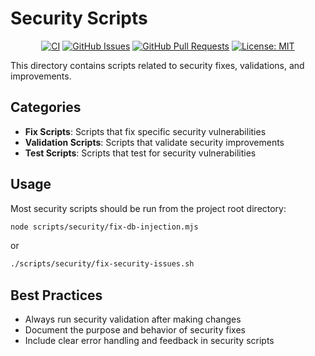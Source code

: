 # Security Scripts

<div align="center">

[![CI](https://github.com/cortex-os/cortex-os/actions/workflows/ci.yml/badge.svg)](https://github.com/cortex-os/cortex-os/actions/workflows/ci.yml)
[![GitHub Issues](https://img.shields.io/github/issues/cortex-os/cortex-os)](https://github.com/cortex-os/cortex-os/issues)
[![GitHub Pull Requests](https://img.shields.io/github/issues-pr/cortex-os/cortex-os)](https://github.com/cortex-os/cortex-os/pulls)
[![License: MIT](https://img.shields.io/badge/License-MIT-yellow.svg)](https://opensource.org/licenses/MIT)

</div>

This directory contains scripts related to security fixes, validations, and improvements.

## Categories

- **Fix Scripts**: Scripts that fix specific security vulnerabilities
- **Validation Scripts**: Scripts that validate security improvements
- **Test Scripts**: Scripts that test for security vulnerabilities

## Usage

Most security scripts should be run from the project root directory:

```bash
node scripts/security/fix-db-injection.mjs
```

or

```bash
./scripts/security/fix-security-issues.sh
```

## Best Practices

- Always run security validation after making changes
- Document the purpose and behavior of security fixes
- Include clear error handling and feedback in security scripts
